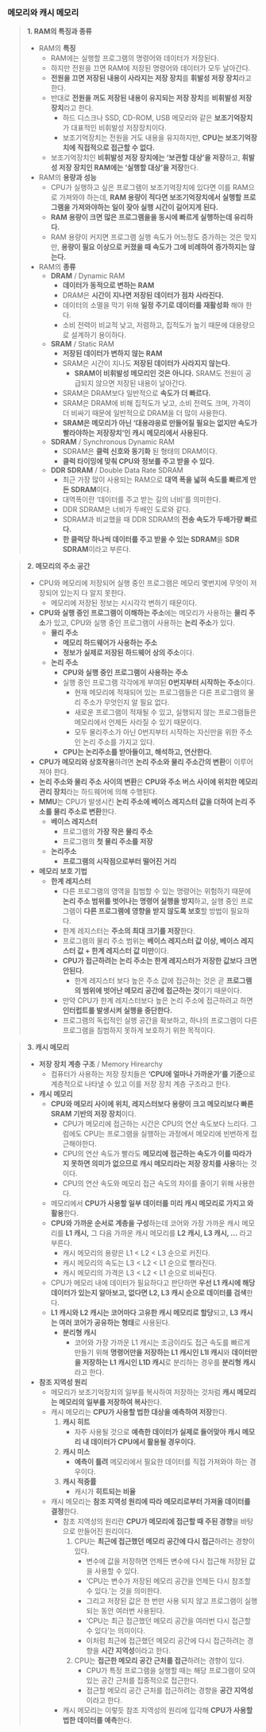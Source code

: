 ### 메모리와 캐시 메모리

> **1. RAM의 특징과 종류**
> 
> - RAM의 **특징**
>     - RAM에는 실행할 프로그램의 명령어와 데이터가 저장된다.
>     - 하지만 전원을 끄면 RAM에 저장된 명령어와 데이터가 모두 날아간다.
>     - **전원을 끄면 저장된 내용이 사라지는 저장 장치**를 **휘발성 저장 장치**라고 한다.
>     - 반대로 **전원을 꺼도 저장된 내용이 유지되는 저장 장치**를 **비휘발성 저장 장치**라고 한다.
>         - 하드 디스크나 SSD, CD-ROM, USB 메모리와 같은 **보조기억장치**가 대표적인 비휘발성 저장장치이다.
>         - 보조기억장치는 전원을 거도 내용을 유지하지만, **CPU는 보조기억장치에 직접적으로 접근할 수 없다.**
>     - 보조기억장치인 **비휘발성 저장 장치에는 ‘보관할 대상’을 저장**하고, **휘발성 저장 장치인 RAM에는 ‘실행할 대상’을 저장**한다.
> - RAM의 **용량과 성능**
>     - CPU가 실행하고 싶은 프로그램이 보조기억장치에 있다면 이를 RAM으로 가져와야 하는데, **RAM 용량이 적다면 보조기억장치에서 실행할 프로그램을 가져와야하는 일이 잦아 실행 시간이 길어지게 된다.**
>     - **RAM 용량이 크면 많은 프로그램을을 동시에 빠르게 실행하는데 유리하다.**
>     - RAM 용량이 커지면 프로그램 실행 속도가 어느정도 증가하는 것은 맞지만, **용량이 필요 이상으로 커졌을 때 속도가 그에 비례하여 증가하지는 않는다.**
> - RAM의 **종류**
>     - **DRAM** / Dynamic RAM
>         - **데이터가 동적으로 변하는 RAM**
>         - DRAM은 **시간이 지나면 저장된 데이터가 점차 사라진다.**
>         - 데이터의 소멸을 막기 위해 **일정 주기로 데이터를 재활성화** 해야 한다.
>         - 소비 전력이 비교적 낮고, 저렴하고, 집적도가 높기 때문에 대용량으로 설계하기 용이하다.
>     - **SRAM** / Static RAM
>         - **저장된 데이터가 변하지 않는 RAM**
>         - SRAM은 시간이 지나도 **저장된 데이터가 사라지지 않는다.**
>             - **SRAM이 비휘발성 메모리인 것은 아니다.** SRAM도 전원이 공급되지 않으면 저장된 내용이 날아간다.
>         - SRAM은 DRAM보다 일반적으로 **속도가 더 빠르다.**
>         - SRAM은 DRAM에 비해 집적도가 낮고, 소비 전력도 크며, 가격이 더 비싸기 때문에 일반적으로 DRAM을 더 많이 사용한다.
>         - **SRAM은 메모리가 아닌 ‘대용랴응로 만들어질 필요는 없지만 속도가 빨라야하는 저장장치’인 캐시 메모리에서 사용된다.**
>     - **SDRAM** / Synchronous Dynamic RAM
>         - SDRAM은 **클럭 신호와 동기화** 된 형태의 DRAM이다.
>         - **클럭 타이밍에 맞춰 CPU와 정보를 주고 받을 수 있다.**
>     - **DDR SDRAM** / Double Data Rate SDRAM
>         - 최근 가장 많이 사용되는 RAM으로 **대역 폭을 넓혀 속도를 빠르게 만든 SDRAM**이다.
>         - 대역폭이란 ‘데이터를 주고 받는 길의 너비’를 의미한다.
>         - DDR SDRAM은 너비가 두배인 도로와 같다.
>         - SDRAM과 비교했을 때 DDR SDRAM의 **전송 속도가 두배가량 빠르다.**
>         - **한 클럭당 하나씩 데이터를 주고 받을 수 있는 SDRAM**을 **SDR SDRAM**이라고 부른다.

> **2. 메모리의 주소 공간**
> 
> - CPU와 메모리에 저장되어 실행 중인 프로그램은 메모리 몇번지에 무엇이 저장되어 있는지 다 알지 못한다.
>     - 메모리에 저장된 정보는 시시각각 변하기 때문이다.
> - **CPU와 실행 중인 프로그램이 이해하는 주소**에는 메모리가 사용하는 **물리 주소**가 있고, CPU와 실행 중인 프로그램이 사용하는 **논리 주소**가 있다.
>     - **물리 주소**
>         - **메모리 하드웨어가 사용하는 주소**
>         - **정보가 실제로 저장된 하드웨어 상의 주소**이다.
>     - **논리 주소** 
>         - **CPU와 실행 중인 프로그램이 사용하는 주소**
>         - 실행 중인 프로그램 각각에게 부여된 **0번지부터 시작하는 주소**이다.
>             - 현재 메모리에 적재되어 있는 프로그램들은 다른 프로그램의 물리 주소가 무엇인지 알 필요 없다.
>             - 새로운 프로그램이 적재될 수 있고, 실행되지 않는 프로그램들은 메모리에서 언제든 사라질 수 있기 때문이다.
>             - 모두 물리주소가 아닌 0번지부터 시작하는 자신만을 위한 주소인 논리 주소를 가지고 있다.
>         - **CPU는 논리주소를 받아들이고, 해석하고, 연산한다.**
> - **CPU가 메모리와 상호작용**하려면 **논리 주소와 물리 주소간의 변환**이 이루어져야 한다.
> - **논리 주소와 물리 주소 사이의 변환**은 **CPU와 주소 버스 사이에 위치한 메모리 관리 장치**라는 하드웨어에 의해 수행된다.
> - **MMU**는 CPU가 발생시킨 **논리 주소에 베이스 레지스터 값을 더하여 논리 주소를 물리 주소로 변환**한다.
>     - **베이스 레지스터**
>         - 프로그램의 **가장 작은 물리 주소**
>         - 프로그램의 **첫 물리 주소를 저장**
>     - **논리주소**
>         - **프로그램의 시작점으로부터 떨어진 거리**
> - **메모리 보호 기법**
>     - **한계 레지스터**
>         - 다른 프로그램의 영역을 침범할 수 있는 명령어는 위험하기 때문에 **논리 주소 범위를 벗어나는 명령어 실행을 방지**하고, 실행 중인 프로그램이 **다른 프로그램에 영향을 받지 않도록 보호**할 방법이 필요하다.
>         - 한계 레지스터는 **주소의 최대 크기를 저장**한다.
>         - 프로그램의 물리 주소 범위는 **베이스 레지스터 값 이상, 베이스 레지스터 값 + 한계 레지스터 값 미만**이다.
>         - **CPU가 접근하려는 논리 주소는 한계 레지스터가 저장한 값보다 크면 안된다.**
>             - 한계 레지스터 보다 높은 주소 값에 접근하는 것은 곧 **프로그램의 범위에 벗어난 메모리 공간에 접근하는 것**이기 때문이다.
>         - 만약 CPU가 한계 레지스터보다 높은 논리 주소에 접근하려고 하면 **인터럽트를 발생시켜 실행을 중단한다.**
>         - 프로그램의 독립적인 실행 공간을 확보하고, 하나의 프로그램이 다른 프로그램을 침범하지 못하게 보호하기 위한 목적이다.

> **3. 캐시 메모리**
> 
> - **저장 장치 계층 구조** / Memory Hirearchy
>     - 컴퓨터가 사용하는 저장 장치들은 **‘CPU에 얼마나 가까운가’를 기준**으로 계층적으로 나타낼 수 있고 이를 저장 장치 계층 구조라고 한다.
> - **캐시 메모리**
>     - **CPU와 메모리 사이에 위치, 레지스터보다 용량이 크고 메모리보다 빠른 SRAM 기반의 저장 장치**이다.
>         - CPU가 메모리에 접근하는 시간은 CPU의 연산 속도보다 느리다. 그럼에도 CPU는 프로그램을 실행하는 과정에서 메모리에 빈번하게 접근해야한다.
>         - CPU의 연산 속도가 빨라도 **메모리에 접근하는 속도가 이를 따라가지 못하면 의미가 없으므로 캐시 메모리라는 저장 장치를 사용**하는 것이다.
>         - CPU의 연산 속도와 메모리 접근 속도의 차이를 줄이기 위해 사용한다.
>     - 메모리에서 **CPU가 사용할 일부 데이터를 미리 캐시 메모리로 가지고 와 활용**한다.
>     - **CPU와 가까운 순서로 계층을 구성**하는데 코어와 가장 가까운 캐시 메모리를 **L1 캐시,** 그 다음 가까운 캐시 메모리를 **L2 캐시, L3 캐시, …** 라고 부른다.
>         - 캐시 메모리의 용량은 L1 < L2 < L3 순으로 커진다.
>         - 캐시 메모리의 속도는 L3 < L2 < L1 순으로 빨라진다.
>         - 캐시 메모리의 가격은 L3 < L2 < L1 순으로 비싸진다.
>     - CPU가 메모리 내에 데이터가 필요하다고 판단하면 **우선 L1 캐시에 해당 데이터가 있는지 알아보고, 없다면 L2, L3 캐시 순으로 데이터를 검색**한다.
>     - **L1 캐시와 L2 캐시는 코어마다 고유한 캐시 메모리로 할당**되고, **L3 캐시는 여러 코어가 공유하는 형태**로 사용된다.
>         - **분리형 캐시**
>             - 코어와 가장 가까운 L1 캐시는 조금이라도 접근 속도를 빠르게 만들기 위해 **명령어만을 저장하는 L1 캐시인 L1I 캐시**와 **데이터만을 저장하는 L1 캐시인 L1D 캐시**로 분리하는 경우를 **분리형 캐시**라고 한다.
> - **참조 지역성 원리**
>     - 메모리가 보조기억장치의 일부를 복사하여 저장하는 것처럼 **캐시 메모리는 메모리의 일부를 저장하여 복사**한다.
>     - 캐시 메모리는 **CPU가 사용할 법한 대상을 예측하여 저장**한다.
>         1. **캐시 히트**
>             - 자주 사용될 것으로 **예측한 데이터가 실제로 들어맞아 캐시 메모리 내 데이터가 CPU에서 활용될 경우이다.**
>         2. **캐시 미스**
>             - **예측이 틀려** 메모리에서 필요한 데이터를 직접 가져와야 하는 경우이다.
>         3. **캐시 적중률**
>             - 캐시가 **히트되는 비율**
>     - 캐시 메모리는 **참조 지역성 원리에 따라** **메모리로부터 가져올 데이터를 결정**한다.
>         - 참조 지역성의 원리란 **CPU가 메모리에 접근할 때 주된 경향**을 바탕으로 만들어진 원리이다.
>             1. CPU는 **최근에 접근했던 메모리 공간에 다시 접근**하려는 경향이 있다. 
>                 - 변수에 값을 저장하면 언제든 변수에 다시 접근해 저장된 값을 사용할 수 있다.
>                 - ‘CPU는 변수가 저장된 메모리 공간을 언제든 다시 참조할 수 있다.’는 것을 의미한다.
>                 - 그리고 저장된 값은 한 번만 사용 되지 않고 프로그램이 실행되는 동안 여러번 사용된다.
>                 - ‘CPU는 최근 접근했던 메모리 공간을 여러번 다시 접근할 수 있다’는 의미이다.
>                 - 이처럼 최근에 접근했던 메모리 공간에 다시 접근하려는 경향을 **시간 지역성**이라고 한다.
>             2. CPU는 **접근한 메모리 공간 근처를 접근**하려는 경향이 있다. 
>                 - CPU가 특정 프로그램을 실행할 때는 해당 프로그램이 모여있는 공간 근처를 집중적으로 접근한다.
>                 - 접근할 메모리 공간 근처를 접근하려는 경향을 **공간 지역성**이라고 한다.
>         - 캐시 메모리는 이렇듯 참조 지역성의 원리에 입각해 **CPU가 사용할 법한 데이터를 예측**한다.